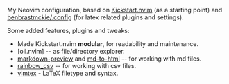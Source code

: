 My Neovim configuration, based on [Kickstart.nvim](https://github.com/nvim-lua/kickstart.nvim) (as a starting point) and [benbrastmckie/.config](https://github.com/benbrastmckie/.config) (for latex related plugins and settings).

Some added features, plugins and tweaks:

* Made Kickstart.nvim **modular**, for readability and maintenance.
* [oil.nvim] -- as file/directory explorer.
* [markdown-preview](https://github.com/iamcco/markdown-preview.nvim) and [md-to-html](https://github.com/realprogrammersusevim/md-to-html.nvim) -- for working with md files.
* [rainbow_csv](https://github.com/cameron-wags/rainbow_csv.nvim) -- for working with csv files.
* [vimtex](https://github.com/lervag/vimtex) - LaTeX filetype and syntax.
